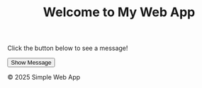 <!DOCTYPE html>
<html lang="en">
<head>
  <meta charset="UTF-8">
  <meta name="viewport" content="width=device-width, initial-scale=1.0">
  <title>Simple Web App</title>
  <link rel="stylesheet" href="style.css">
</head>
<body>
  <header>
    <h1>Welcome to My Web App</h1>
  </header>
  <main>
    <p id="greeting">Click the button below to see a message!</p>
    <button id="showMessageBtn">Show Message</button>
    <p id="result"></p>
  </main>
  <footer>
    <p>&copy; 2025 Simple Web App</p>
  </footer>
  <script>
    // Example for testing in GitHub Actions
    document.getElementById("showMessageBtn").addEventListener("click", function() {
        const testMessage = "GitHub Actions Test Passed!";
        document.getElementById("result").innerText = testMessage;
        console.log(testMessage);
    });
  </script>
</body>
</html>